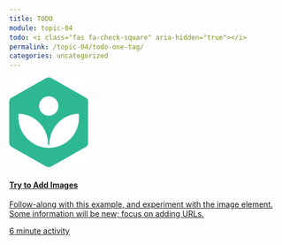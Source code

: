 ```yaml
---
title: TODO
module: topic-04
todo: <i class="fas fa-check-square" aria-hidden="true"></i>
permalink: /topic-04/todo-one-tag/
categories: uncategorized
---
```


<div class="row text-center">
  <div class="col-lg-4">
    <div class="bs-component">
      <div class="list-group">
        <a href="https://www.khanacademy.org/computing/computer-programming/html-css/intro-to-html/pt/html-images" target="_blank" class="list-group-item">
          <img class="icon-hw" src="../img/hw-icon-khan.svg" />
          <h4 class="list-group-item-heading">Try to Add Images</h4>
          <p class="list-group-item-text">Follow-along with this example, and experiment with the image element. Some information will be new; focus on adding URLs.</p>
          <div class="divider-hw"></div>
          <p class="list-group-item-text"><i class="far fa-clock" aria-hidden="true"></i> 6 minute activity</p>
        </a>
      </div>
    </div>
  </div>
</div>
